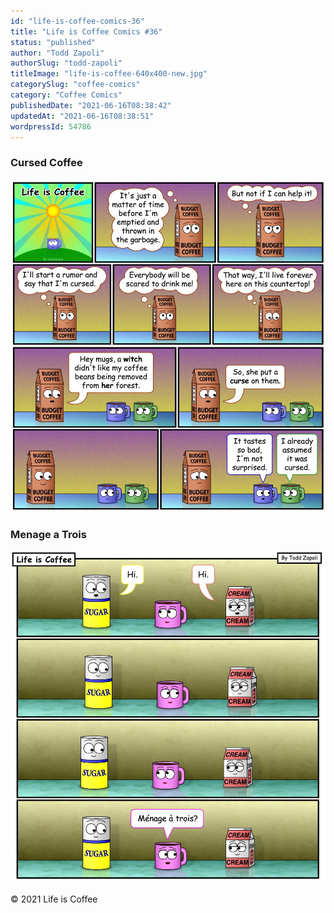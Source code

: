 ```yaml
---
id: "life-is-coffee-comics-36"
title: "Life is Coffee Comics #36"
status: "published"
author: "Todd Zapoli"
authorSlug: "todd-zapoli"
titleImage: "life-is-coffee-640x400-new.jpg"
categorySlug: "coffee-comics"
category: "Coffee Comics"
publishedDate: "2021-06-16T08:38:42"
updatedAt: "2021-06-16T08:38:51"
wordpressId: 54786
---
```


### Cursed Coffee

![Curses Coffee Comic](Comic-Cursed-Coffee.jpg)

### Menage a Trois

![Menage a trois Comic](Comic-Menage-a-trois.jpg)

© 2021 Life is Coffee
